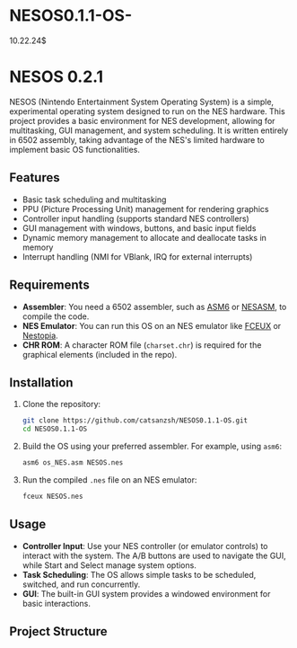 # NESOS0.1.1-OS-
10.22.24$ 
# NESOS 0.2.1

NESOS (Nintendo Entertainment System Operating System) is a simple, experimental operating system designed to run on the NES hardware. This project provides a basic environment for NES development, allowing for multitasking, GUI management, and system scheduling. It is written entirely in 6502 assembly, taking advantage of the NES's limited hardware to implement basic OS functionalities.

## Features

- Basic task scheduling and multitasking
- PPU (Picture Processing Unit) management for rendering graphics
- Controller input handling (supports standard NES controllers)
- GUI management with windows, buttons, and basic input fields
- Dynamic memory management to allocate and deallocate tasks in memory
- Interrupt handling (NMI for VBlank, IRQ for external interrupts)

## Requirements

- **Assembler**: You need a 6502 assembler, such as [ASM6](https://github.com/qalle2/asm6) or [NESASM](https://github.com/camsaul/nesasm), to compile the code.
- **NES Emulator**: You can run this OS on an NES emulator like [FCEUX](http://www.fceux.com/web/home.html) or [Nestopia](https://www.zophar.net/nestopia).
- **CHR ROM**: A character ROM file (`charset.chr`) is required for the graphical elements (included in the repo).

## Installation

1. Clone the repository:

    ```bash
    git clone https://github.com/catsanzsh/NESOS0.1.1-OS.git
    cd NESOS0.1.1-OS
    ```

2. Build the OS using your preferred assembler. For example, using `asm6`:

    ```bash
    asm6 os_NES.asm NESOS.nes
    ```

3. Run the compiled `.nes` file on an NES emulator:

    ```bash
    fceux NESOS.nes
    ```

## Usage

- **Controller Input**: Use your NES controller (or emulator controls) to interact with the system. The A/B buttons are used to navigate the GUI, while Start and Select manage system options.
- **Task Scheduling**: The OS allows simple tasks to be scheduled, switched, and run concurrently.
- **GUI**: The built-in GUI system provides a windowed environment for basic interactions.

## Project Structure

